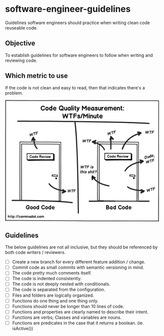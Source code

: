 # software-engineer-guidelines
Guidelines software engineers should practice when writing clean code reuseable code.

## Objective

To establish guidelines for software engineers to follow when writing and reviewing code.

## Which metric to use

If the code is not clean and easy to read, then that indicates there's a problem.

<img src="code-review.png">

## Guidelines

The below guidelines are not all inclusive, but they should be referenced by both code writers / reviewers.

- [ ] Create a new branch for every different feature addition / change.
- [ ] Commit code as small commits with semantic versioning in mind.
- [ ] The code pretty much comments itself.
- [ ] The code is indented consistently.
- [ ] The code is not deeply nested with conditionals.
- [ ] The code is separated from the configuration.
- [ ] Files and folders are logically organized.
- [ ] Functions do one thing and one thing only.
- [ ] Functions should never be longer than 10 lines of code.
- [ ] Functions and properties are clearly named to describe their intent.
- [ ] Functions are verbs; Classes and variables are nouns.
- [ ] Functions are predicates in the case that it returns a boolean. (ie. isActive())
